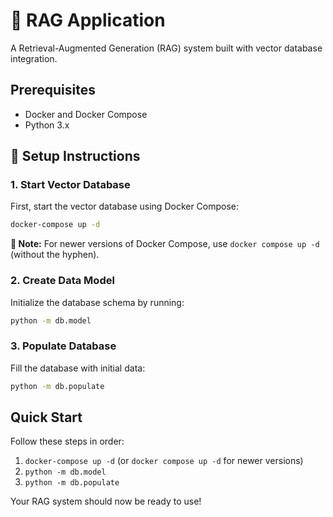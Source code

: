 # 🧠 RAG Application

A Retrieval-Augmented Generation (RAG) system built with vector database integration.

## Prerequisites

- Docker and Docker Compose
- Python 3.x

## 🚀 Setup Instructions

### 1. Start Vector Database

First, start the vector database using Docker Compose:

```bash
docker-compose up -d
```

**📌 Note:** For newer versions of Docker Compose, use `docker compose up -d` (without the hyphen).

### 2. Create Data Model

Initialize the database schema by running:

```bash
python -m db.model
```

### 3. Populate Database

Fill the database with initial data:

```bash
python -m db.populate
```

## Quick Start

Follow these steps in order:

1. `docker-compose up -d` (or `docker compose up -d` for newer versions)
2. `python -m db.model`
3. `python -m db.populate`

Your RAG system should now be ready to use!